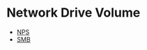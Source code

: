 # Network Drive Volume
- [NPS](./network-drive-as-volume/nfs)
- [SMB](./network-drive-as-volume/smb)